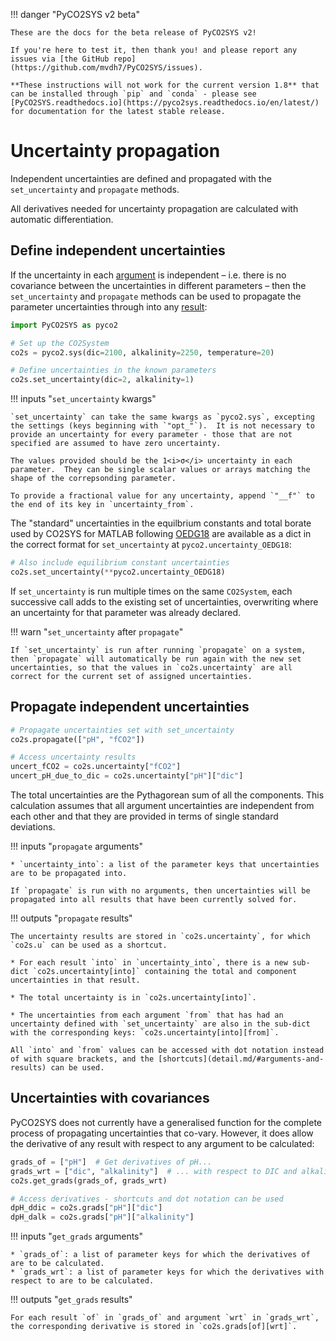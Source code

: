!!! danger "PyCO2SYS v2 beta"

    These are the docs for the beta release of PyCO2SYS v2!

    If you're here to test it, then thank you! and please report any issues via [the GitHub repo](https://github.com/mvdh7/PyCO2SYS/issues).

    **These instructions will not work for the current version 1.8** that can be installed through `pip` and `conda` - please see [PyCO2SYS.readthedocs.io](https://pyco2sys.readthedocs.io/en/latest/) for documentation for the latest stable release.

# Uncertainty propagation

Independent uncertainties are defined and propagated with the `set_uncertainty` and `propagate` methods.

All derivatives needed for uncertainty propagation are calculated with automatic differentiation.

## Define independent uncertainties

If the uncertainty in each [argument](detail.md/#keyword-arguments) is independent – i.e. there is no covariance between the uncertainties in different parameters – then the `set_uncertainty` and `propagate` methods can be used to propagate the parameter uncertainties through into any [result](detail.md/#results):

```python
import PyCO2SYS as pyco2

# Set up the CO2System
co2s = pyco2.sys(dic=2100, alkalinity=2250, temperature=20)

# Define uncertainties in the known parameters
co2s.set_uncertainty(dic=2, alkalinity=1)
```

!!! inputs "`set_uncertainty` kwargs"

    `set_uncertainty` can take the same kwargs as `pyco2.sys`, excepting the settings (keys beginning with `"opt_"`).  It is not necessary to provide an uncertainty for every parameter - those that are not specified are assumed to have zero uncertainty.

    The values provided should be the 1<i>σ</i> uncertainty in each parameter.  They can be single scalar values or arrays matching the shape of the correpsonding parameter.

    To provide a fractional value for any uncertainty, append `"__f"` to the end of its key in `uncertainty_from`.

The "standard" uncertainties in the equilbrium constants and total borate used by CO2SYS for MATLAB following [OEDG18](refs.md/#o) are available as a dict in the correct format for `set_uncertainty` at `pyco2.uncertainty_OEDG18`:

```python
# Also include equilibrium constant uncertainties
co2s.set_uncertainty(**pyco2.uncertainty_OEDG18)
```

If `set_uncertainty` is run multiple times on the same `CO2System`, each successive call adds to the existing set of uncertainties, overwriting where an uncertainty for that parameter was already declared.

!!! warn "`set_uncertainty` after `propagate`"

    If `set_uncertainty` is run after running `propagate` on a system, then `propagate` will automatically be run again with the new set uncertainties, so that the values in `co2s.uncertainty` are all correct for the current set of assigned uncertainties.

## Propagate independent uncertainties

```python
# Propagate uncertainties set with set_uncertainty
co2s.propagate(["pH", "fCO2"])

# Access uncertainty results
uncert_fCO2 = co2s.uncertainty["fCO2"]
uncert_pH_due_to_dic = co2s.uncertainty["pH"]["dic"]
```

The total uncertainties are the Pythagorean sum of all the components.  This calculation assumes that all argument uncertainties are independent from each other and that they are provided in terms of single standard deviations.

!!! inputs "`propagate` arguments"

    * `uncertainty_into`: a list of the parameter keys that uncertainties are to be propagated into.

    If `propagate` is run with no arguments, then uncertainties will be propagated into all results that have been currently solved for.

!!! outputs "`propagate` results"

    The uncertainty results are stored in `co2s.uncertainty`, for which `co2s.u` can be used as a shortcut.

    * For each result `into` in `uncertainty_into`, there is a new sub-dict `co2s.uncertainty[into]` containing the total and component uncertainties in that result.
  
    * The total uncertainty is in `co2s.uncertainty[into]`.
  
    * The uncertainties from each argument `from` that has had an uncertainty defined with `set_uncertainty` are also in the sub-dict with the corresponding keys: `co2s.uncertainty[into][from]`.

    All `into` and `from` values can be accessed with dot notation instead of with square brackets, and the [shortcuts](detail.md/#arguments-and-results) can be used.

## Uncertainties with covariances

PyCO2SYS does not currently have a generalised function for the complete process of propagating uncertainties that co-vary.  However, it does allow the derivative of any result with respect to any argument to be calculated:

```python
grads_of = ["pH"]  # Get derivatives of pH...
grads_wrt = ["dic", "alkalinity"]  # ... with respect to DIC and alkalinity
co2s.get_grads(grads_of, grads_wrt)

# Access derivatives - shortcuts and dot notation can be used
dpH_ddic = co2s.grads["pH"]["dic"]
dpH_dalk = co2s.grads["pH"]["alkalinity"]
```

!!! inputs "`get_grads` arguments"

    * `grads_of`: a list of parameter keys for which the derivatives of are to be calculated.
    * `grads_wrt`: a list of parameter keys for which the derivatives with respect to are to be calculated.

!!! outputs "`get_grads` results"

    For each result `of` in `grads_of` and argument `wrt` in `grads_wrt`, the corresponding derivative is stored in `co2s.grads[of][wrt]`.
